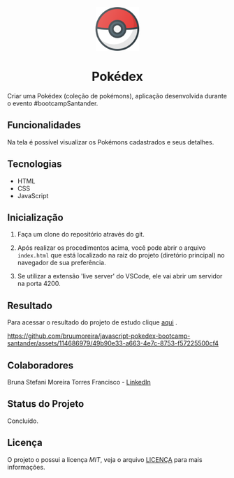 <div align = center>
  <img src="./public/assets/pokemon.png" width="100px" height="100px" />
</div>

<h1 align="center"> Pokédex </h1>

Criar uma Pokédex (coleção de pokémons), aplicação desenvolvida durante o evento #bootcampSantander.<br/> 

## Funcionalidades
Na tela é possível visualizar os Pokémons cadastrados e seus detalhes.

## Tecnologias
- HTML 
- CSS 
- JavaScript 

## Inicialização

1. Faça um clone do repositório através do git. 

2. Após realizar os procedimentos acima, você pode abrir o arquivo `index.html`
   que está localizado na raiz do projeto (diretório principal) no navegador de sua preferência.

3.  Se utilizar a extensão 'live server' do VSCode, ele vai abrir um servidor na porta 4200.

## Resultado
Para acessar o resultado do projeto de estudo clique <a href="https://www.linkedin.com/in/bruna-moreira-torres-francisco/](https://github.com/bruumoreira/angular-psn-store/assets/114686979/f809ef1f-408f-4364-b58c-a7fa3416f6ec](https://github.com/bruumoreira/javascript-pokedex-bootcamp-santander/assets/114686979/49b90e33-a663-4e7c-8753-f57225500cf4" target="_blank">aqui</a> .

https://github.com/bruumoreira/javascript-pokedex-bootcamp-santander/assets/114686979/49b90e33-a663-4e7c-8753-f57225500cf4

## Colaboradores
Bruna Stefani Moreira Torres Francisco - <a href="https://www.linkedin.com/in/bruna-moreira-torres-francisco/" target="_blank">LinkedIn</a>

## Status do Projeto
Concluído.

## Licença

O projeto o possui a licença _MIT_, veja o arquivo [LICENÇA](LICENSE) para mais informações.
